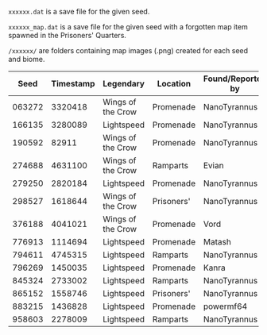 `xxxxxx.dat` is a save file for the given seed.

`xxxxxx_map.dat` is a save file for the given seed with a forgotten map item spawned in the Prisoners' Quarters.

`/xxxxxx/` are folders containing map images (.png) created for each seed and biome.

| Seed   | Timestamp | Legendary         | Location   | Found/Reported by     |
| ------ | --------- | ----------------- | ---------- | --------------------- |
| 063272 | 3320418   | Wings of the Crow | Promenade  | NanoTyrannus          |
| 166135 | 3280089   | Lightspeed        | Promenade  | NanoTyrannus          |
| 190592 | 82911     | Wings of the Crow | Promenade  | NanoTyrannus          |
| 274688 | 4631100   | Wings of the Crow | Ramparts   | Evian                 |
| 279250 | 2820184   | Lightspeed        | Promenade  | NanoTyrannus          |
| 298527 | 1618644   | Wings of the Crow | Prisoners' | NanoTyrannus          |
| 376188 | 4041021   | Wings of the Crow | Promenade  | Vord                  |
| 776913 | 1114694   | Lightspeed        | Promenade  | Matash                |
| 794611 | 4745315   | Lightspeed        | Ramparts   | NanoTyrannus          |
| 796269 | 1450035   | Lightspeed        | Promenade  | Kanra                 |
| 845324 | 2733002   | Lightspeed        | Ramparts   | NanoTyrannus          |
| 865152 | 1558746   | Lightspeed        | Prisoners' | NanoTyrannus          |
| 883215 | 1436828   | Lightspeed        | Promenade  | powermf64             |
| 958603 | 2278009   | Lightspeed        | Ramparts   | NanoTyrannus          |

